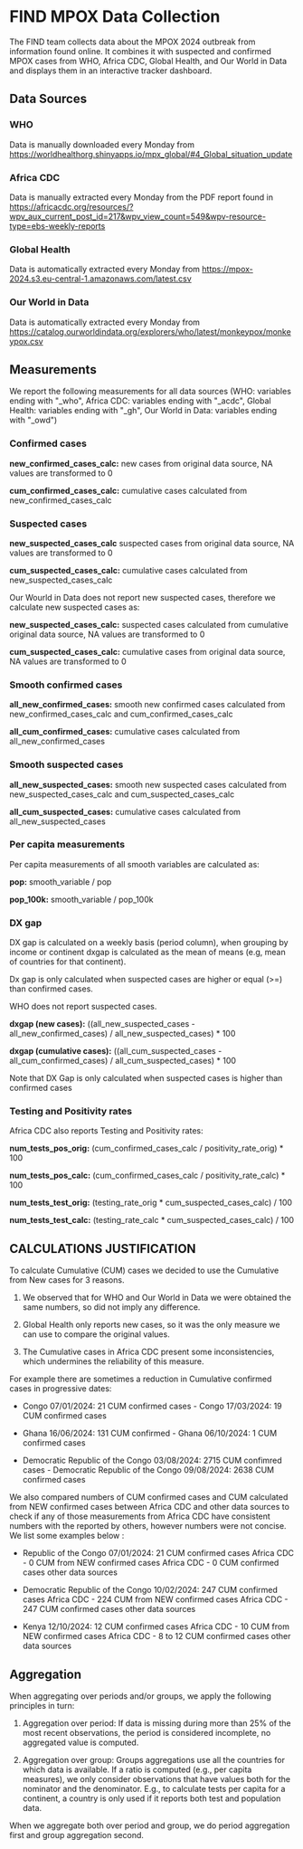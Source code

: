 # FIND MPOX Data Collection

The FIND team collects data about the MPOX 2024 outbreak from information found online. It combines it with suspected and confirmed MPOX cases from WHO, Africa CDC, Global Health, and Our World in Data and displays them in an interactive tracker dashboard.


## Data Sources

### WHO

Data is manually downloaded every Monday from https://worldhealthorg.shinyapps.io/mpx_global/#4_Global_situation_update

### Africa CDC

Data is manually extracted every Monday from the PDF report found in https://africacdc.org/resources/?wpv_aux_current_post_id=217&wpv_view_count=549&wpv-resource-type=ebs-weekly-reports

### Global Health

Data is automatically extracted every Monday from https://mpox-2024.s3.eu-central-1.amazonaws.com/latest.csv

### Our World in Data

Data is automatically extracted every Monday from https://catalog.ourworldindata.org/explorers/who/latest/monkeypox/monkeypox.csv


## Measurements

We report the following measurements for all data sources (WHO: variables ending with "_who", Africa CDC: variables ending with "_acdc", Global Health: variables ending with "_gh", Our World in Data: variables ending with "_owd")

### Confirmed cases

**new_confirmed_cases_calc:** new cases from original data source, NA values are transformed to 0

**cum_confirmed_cases_calc:** cumulative cases calculated from new_confirmed_cases_calc

### Suspected cases

**new_suspected_cases_calc** suspected cases from original data source, NA values are transformed to 0

**cum_suspected_cases_calc:** cumulative cases calculated from new_suspected_cases_calc

Our Wourld in Data does not report new suspected cases, therefore we calculate new suspected cases as:

**new_suspected_cases_calc:** suspected cases calculated from cumulative original data source, NA values are transformed to 0

**cum_suspected_cases_calc:** cumulative cases from original data source, NA values are transformed to 0

### Smooth confirmed cases

**all_new_confirmed_cases:** smooth new confirmed cases calculated from new_confirmed_cases_calc and cum_confirmed_cases_calc

**all_cum_confirmed_cases:** cumulative cases calculated from all_new_confirmed_cases

### Smooth suspected cases

**all_new_suspected_cases:** smooth new suspected cases calculated from new_suspected_cases_calc and cum_suspected_cases_calc

**all_cum_suspected_cases:** cumulative cases calculated from all_new_suspected_cases

### Per capita measurements

Per capita measurements of all smooth variables are calculated as:

**pop:** smooth_variable / pop

**pop_100k:** smooth_variable / pop_100k

### DX gap
DX gap is calculated on a weekly basis (period column), when grouping by income or continent dxgap is calculated as the mean of means (e.g, mean of countries for that continent).

Dx gap is only calculated when suspected cases are higher or equal (>=) than confirmed cases.

WHO does not report suspected cases.

**dxgap (new cases):** ((all_new_suspected_cases - all_new_confirmed_cases) / all_new_suspected_cases) * 100

**dxgap (cumulative cases):** ((all_cum_suspected_cases - all_cum_confirmed_cases) / all_cum_suspected_cases) * 100

Note that DX Gap is only calculated when suspected cases is higher than confirmed cases

### Testing and Positivity rates

Africa CDC also reports Testing and Positivity rates:

**num_tests_pos_orig:** (cum_confirmed_cases_calc / positivity_rate_orig) * 100

**num_tests_pos_calc:** (cum_confirmed_cases_calc / positivity_rate_calc) * 100

**num_tests_test_orig:** (testing_rate_orig * cum_suspected_cases_calc) / 100

**num_tests_test_calc:** (testing_rate_calc * cum_suspected_cases_calc) / 100


## CALCULATIONS JUSTIFICATION

To calculate Cumulative (CUM) cases we decided to use the Cumulative from New cases for 3 reasons.

1. We observed that for WHO and Our World in Data we were obtained the same numbers, so did not imply any difference.
   
3. Global Health only reports new cases, so it was the only measure we can use to compare the original values.
   
5. The Cumulative cases in Africa CDC present some inconsistencies, which undermines the reliability of this measure.
   
   
For example there are sometimes a reduction in Cumulative confirmed cases in progressive dates:

* Congo 07/01/2024: 21 CUM confirmed cases - Congo 17/03/2024: 19 CUM confirmed cases

* Ghana 16/06/2024: 131 CUM confirmed - Ghana 06/10/2024: 1 CUM confirmed cases
  
* Democratic Republic of the Congo 03/08/2024: 2715 CUM confimred cases - Democratic Republic of the Congo 09/08/2024: 2638 CUM confirmed cases
  

We also compared numbers of CUM confirmed cases and CUM calculated from NEW confirmed cases between Africa CDC and other data sources to check if any of those measurements from Africa CDC have consistent numbers with the reported by others, however numbers were not concise. We list some examples below :

* Republic of the Congo 07/01/2024:  21 CUM confirmed cases Africa CDC - 0 CUM from NEW confirmed cases Africa CDC -  0 CUM confirmed cases other data sources

* Democratic Republic of the Congo 10/02/2024: 247 CUM confirmed cases Africa CDC - 224 CUM from NEW confirmed cases Africa CDC -  247 CUM confirmed cases other data sources

* Kenya 12/10/2024: 12 CUM confirmed cases Africa CDC - 10 CUM from NEW confirmed cases Africa CDC -  8 to 12 CUM confirmed cases other data sources


## Aggregation

When aggregating over periods and/or groups, we apply the following principles in turn:

1. Aggregation over period: If data is missing during more than 25% of the most recent observations, the period is considered incomplete, no aggregated value is computed.

2. Aggregation over group: Groups aggregations use all the countries for which data is available. If a ratio is computed (e.g., per capita measures), we only consider observations that have values both for the nominator and the denominator. E.g., to calculate tests per capita for a continent, a country is only used if it reports both test and population data.

When we aggregate both over period and group, we do period aggregation first and group aggregation second.

